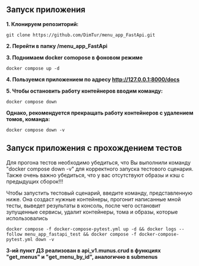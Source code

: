 ## Запуск приложения

**1. Клонируем репозиторий:**

    git clone https://github.com/DimTur/menu_app_FastApi.git

**2. Перейти в папку /menu_app_FastApi**

**3. Поднимаем docker comopose в фоновом режиме**

    docker compose up -d

**4. Пользуемся приложением по адресу http://127.0.0.1:8000/docs**

**5. Чтобы остановить работу контейнеров вводим команду:**

    docker compose down

**Однако, рекомендуется прекращать работу контейнеров с удалением томов, команда:**

    docker compose down -v

## Запуск приложения с прохождением тестов

Для прогона тестов необходимо убедиться, что Вы выполнили команду "docker compose down -v" для 
корректного запуска тестового сценария. Также очень важно убедиться, что у вас отсутствуют образы и кэш с предыдущих сборок!!!

Чтобы запустить тестовый сценарий, введите команду, представленную ниже. Она создаст нужные контейнеры, 
прогонит написанные мной тесты, выведет результаты в консоль, после чего остановит зупущенные сервисы, удалит 
контейнеры, тома и образы, которые использовались

    docker compose -f docker-compose-pytest.yml up -d && docker logs --follow menu_app_fastapi_test && docker compose -f docker-compose-pytest.yml down -v

**3-ий пункт ДЗ реализован в api_v1.munus.crud в функциях "get_menus" и  "get_menu_by_id", аналогично в submenus**

